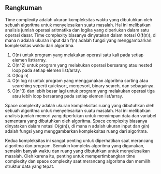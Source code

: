 <h2>Rangkuman</h2>
Time complexity adalah ukuran kompleksitas waktu yang dibutuhkan oleh sebuah algoritma untuk menyelesaikan suatu masalah. Hal ini melibatkan analisis jumlah operasi aritmatika dan logika yang diperlukan dalam satu operasi dasar. Time complexity biasanya dinyatakan dalam notasi O(f(n)), di mana n adalah ukuran input dan f(n) adalah fungsi yang menggambarkan kompleksitas waktu dari algoritma.
<ol>
    <li>O(n) untuk program yang melakukan operasi satu kali pada setiap elemen list/array.</li>
    <li>O(n^2) untuk program yang melakukan operasi bersarang atau nested loop pada setiap elemen list/array.</li>
    <li>O(log n) </li>
    <li>O(n log n) untuk program yang menggunakan algoritma sorting atau searching seperti quicksort, mergesort, binary search, dan sebagainya.</li>
    <li>O(n^3) dan lebih besar lagi untuk program yang melakukan operasi tiga atau lebih loop bersarang pada setiap elemen list/array.</li>
</ol>

Space complexity adalah ukuran kompleksitas ruang yang dibutuhkan oleh sebuah algoritma untuk menyelesaikan suatu masalah. Hal ini melibatkan analisis jumlah memori yang diperlukan untuk menyimpan data dan variabel sementara yang dibutuhkan oleh algoritma. Space complexity biasanya dinyatakan dalam notasi O(g(n)), di mana n adalah ukuran input dan g(n) adalah fungsi yang menggambarkan kompleksitas ruang dari algoritma.

Kedua kompleksitas ini sangat penting untuk diperhatikan saat merancang algoritma dan program. Semakin kompleks algoritma yang digunakan, semakin banyak waktu dan ruang yang dibutuhkan untuk menyelesaikan masalah. Oleh karena itu, penting untuk mempertimbangkan time complexity dan space complexity saat merancang algoritma dan memilih struktur data yang tepat.
